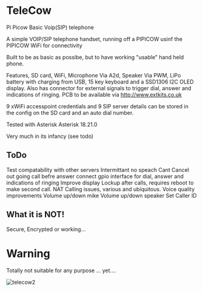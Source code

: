# TeleCow
Pi Picow Basic Voip(SIP) telephone 

A simple VOIP/SIP telephone handset, running off a PIPICOW usinf the PIPICOW WiFi for connectivity

Built to be as basic as possibe, but to have working "usable" hand held phone.

Features, SD card, WiFi, Microphone Via A2d, Speaker Via PWM, LiPo battery with charging from USB, 15 key keyboard and a SSD1306 I2C OLED display. Also has connector for external signals to trigger dial, answer and indications of ringing. PCB to be available via http://www.extkits.co.uk

9 xWiFi accesspoint credentials and 9 SIP server details can be stored in the config on the SD card and an auto dial number.

Tested with Asterisk  Asterisk 18.21.0 

Very much in its infancy (see todo)

## ToDo
Test compatability with other servers
Intermittant no speach
Cant Cancel out going call befre answer 
connect gpio interface for dial, answer and indications of ringing
Improve display
Lockup after calls, requires reboot to make second call.
NAT Calling issues, various and ubiquitous. 
Voice quality improvements
Volume up/down mike
Volume up/down speaker
Set Caller ID

## What it is NOT!
Secure, Encrypted or working... 

# Warning
Totally not suitable for any purpose ... yet....

![telecow2](https://github.com/ExtremeElectronics/TeleCow/assets/102665314/0907069e-224b-4d44-8958-f5359feea896)


